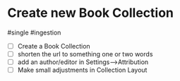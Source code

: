 # Create new Book Collection

#single #ingestion

- [ ] Create a Book Collection
- [ ] shorten the url to something one or two words
- [ ] add an author/editor in Settings—>Attribution
- [ ] Make small adjustments in Collection Layout